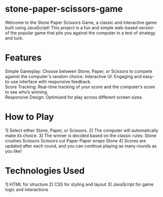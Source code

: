 # stone-paper-scissors-game
Welcome to the Stone Paper Scissors Game, a classic and interactive game built using JavaScript! This project is a fun and simple web-based version of the popular game that pits you against the computer in a test of strategy and luck.

# Features
Simple Gameplay: Choose between Stone, Paper, or Scissors to compete against the computer's random choice. 
Interactive UI: Engaging and easy-to-use interface with responsive feedback.   
Score Tracking: Real-time tracking of your score and the computer’s score to see who’s winning.  
Responsive Design: Optimized for play across different screen sizes.  

# How to Play
1] Select either Stone, Paper, or Scissors.
2] The computer will automatically make its choice.
3] The winner is decided based on the classic rules:
   Stone crushes Scissors
   Scissors cut Paper
   Paper wraps Stone
4] Scores are updated after each round, and you can continue playing as many rounds as you like!

# Technologies Used
1] HTML for structure
2] CSS for styling and layout
3] JavaScript for game logic and interactions
